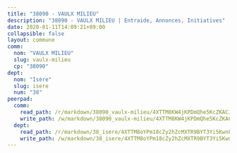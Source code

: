 ```yaml
---
title: "38090 - VAULX MILIEU"
description: "38090 - VAULX MILIEU | Entraide, Annonces, Initiatives"
date: 2020-01-11T14:09:21+09:00
collapsible: false
layout: commune
comm:
  nom: "VAULX MILIEU"
  slug: vaulx-milieu
  cp: "38090"
dept:
  nom: "Isère"
  slug: isere
  num: "38"
peerpad:
  comm:
    read_path: /r/markdown/38090_vaulx-milieu/4XTTM8KW4jKPDmQhe5KcZKACJxinqMQiqAXmHti7ox4GhWzJJ
    write_path: /w/markdown/38090_vaulx-milieu/4XTTM8KW4jKPDmQhe5KcZKACJxinqMQiqAXmHti7ox4GhWzJJ-K3TgUwNpQiEsyEDTMVgN3jbkLAbjco3AHd3jc5ckYBtBtH8cMwZaBeVdwymj4tH38P9cDfs3hhkhjaaZrsSnmtBPYD2GAKfbU2ENuWv9FAiqryCHMc1mHXp4NU77Pnajg6S28cEr
  dept:
    read_path: /r/markdown/38_isere/4XTTM8oYPm18cZy2hZcMXTR9BYT3Yi5KwnFvpXu1TXaRq7Q3V
    write_path: /w/markdown/38_isere/4XTTM8oYPm18cZy2hZcMXTR9BYT3Yi5KwnFvpXu1TXaRq7Q3V-K3TgUoSzs2JpJwfbzBvgU8N95mHo7JXz7NbEctNRM3EDb2iYHA4maKm3pRQwmboULLPnLFTEhRgTawPTWpmxTxKbTwDgAEzA9tUHjpudQTWdKWfdVSegAo77eCwhXTaVG7AyUZEs
---
```


